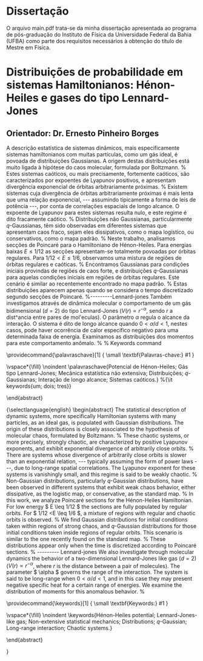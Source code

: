 # Dissertação

O arquivo main.pdf trata-se da minha dissertação apresentada ao programa de 
pós-graduação do Instituto de Física da Universidade
Federal da Bahia (UFBA) como parte dos requisitos
necessários à obtenção do título de Mestre em Física.

# Distribuições de probabilidade em sistemas Hamiltonianos: Hénon-Heiles e gases do tipo Lennard-Jones

## Orientador: Dr. Ernesto Pinheiro Borges

A descrição estatística de sistemas dinâmicos, mais especificamente
sistemas hamiltonianos com muitas partículas, como um gás ideal,
é povoada de distribuições Gaussianas.
A origem destas distribuições está muito ligada à hipótese
do caos molecular, formulada por Boltzmann.
%
Estes sistemas caóticos, ou mais precisamente, fortemente caóticos, 
são caracterizados por expoentes de Lyapunov positivos, 
e apresentam divergência exponencial de órbitas 
arbitrariamente próximas.
%
Existem sistemas cuja divergência de órbitas arbitrariamente próximas 
é mais lenta que uma relação exponencial, 
--- assumindo tipicamente a forma de leis de potência ---,
por conta de correlações espaciais de longo alcance.
O expoente de Lyapunov para estes sistemas resulta nulo,
e este regime é dito fracamente caótico.
%
Distribuições não Gaussianas, particularmente $q$-Gaussianas,
 têm sido observadas em diferentes
sistemas que apresentam caos fraco, sejam eles dissipativos,
como o mapa logístico, ou conservativos, como o mapa padrão.
%
Neste trabalho, analisamos secções de Poincaré para o Hamiltoniano de Hénon-Heiles.
Para energias baixas $E \leq 1/12$ as secções apresentam-se totalmente povoadas por
órbitas regulares. 
Para $1/12 < E \leq 1/6$, observamos uma mistura de regiões de órbitas regulares e caóticas.
%
Encontramos Gaussianas para condições iniciais provindas 
de regiões de caos forte,
e distribuições $q$-Gaussianas para aquelas condições iniciais 
em regiões de órbitas regulares.
Este cenário é similar ao recentemente encontrado no mapa padrão.
%
Estas distribuições aparecem apenas quando se considera 
o tempo discretizado segundo secções de Poincaré.
%---------Lennard-jones
Também investigamos através de dinâmica molecular 
o comportamento de um gás bidimensional ($d=2$) do tipo Lennard-Jones 
($V(r) \propto r^{-\alpha}$, sendo $r$ a dist\^ancia entre pares de mol\'eculas).
O parâmetro $\alpha$ regula o alcance da interação. 
O sistema é dito de longo alcance quando $0<\alpha /d<1$, 
nestes casos, pode haver ocorrência de calor específico negativo 
para uma determinada faixa de energia. 
Examinamos as distribuições dos momentos para este comportamento anômalo.
%
% Keywords command

\providecommand{\palavraschave}[1]
{
  \small
  \textbf{Palavras-chave:} #1
}

\vspace*{\fill}
\noindent
\palavraschave{Potencial de Hénon-Heiles; Gás tipo Lennard-Jones; 
          Mecânica estatística não extensiva;
          Distribuições; $q$-Gaussianas;
          Interação de longo alcance; Sistemas caóticos.}
%{\it keywords{um; dois; tres}}

\end{abstract}

{\selectlanguage{english}
\begin{abstract}
The statistical description of dynamic systems, more specifically
Hamiltonian systems with many particles, as an ideal gas,
is populated with Gaussian distributions.
The origin of these distributions is closely associated to the hypothesis
of molecular chaos, formulated by Boltzmann.
%
These chaotic systems, or more precisely, strongly chaotic,
are characterized by positive Lyapunov exponents,
and exhibit exponential divergence of arbitrarily close orbits.
%
There are systems whose divergence of arbitrarily close orbits
is slower than an exponential relation,
--- typically assuming the form of power laws ---,
due to long-range spatial correlations.
The Lyapunov exponent for these systems is vanishingly small,
and this regime is said to be weakly chaotic.
%
Non-Gaussian distributions, particularly $q$-Gaussian distributions,
have been observed in different systems that exhibit weak chaos behavior,
either dissipative, as the logistic map, or conservative, as the standard map.
%
In this work, we analyze Poincaré sections for the Hénon-Heiles Hamiltonian.
For low energy $ E \leq 1/12 $ the sections are fully populated by
regular orbits. 
For $ 1/12 <E \leq 1/6 $, a mixture of regions with regular and chaotic orbits
is observed.
%
We find Gaussian distributions for initial conditions taken within
regions of strong chaos,
and $q$-Gaussian distributions for those initial conditions taken inside 
regions of regular orbits.
This scenario is similar to the one recently found on the standard map.
%
These distributions appear only when the time is discretized 
according to Poincaré sections.
% --------- Lennard-jones
We also investigate through molecular dynamics
the behavior of a two-dimensional Lennard-Jones like gas ($d = 2$) 
($V(r) \propto r^{-\alpha}$, where $r$ is the distance between a pair 
 of molecules).
The parameter $ \alpha $ governs the range of the interaction.
The system is said to be long-range when $0 <\alpha / d <1$,
and in this case they may present negative specific heat
for a certain range of energies.
We examine the distribution of moments for this anomalous behavior.
%

\providecommand{\keywords}[1]
{
  \small
  \textbf{Keywords:} #1
}

\vspace*{\fill}
\noindent
\keywords{Hénon-Heiles potential; Lennard-Jones-like gas;
           Non-extensive statistical mechanics;
           Distributions; $q$-Gaussian;
           Long-range interaction; Chaotic systems.}

\end{abstract}

}
